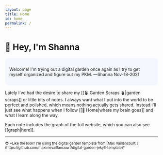 ```yaml
---
layout: page
title: Home
id: home
permalink: /
---
```


# 👋 Hey, I'm Shanna

<p style="padding: 2em 1em; background: #f5f7ff; border-radius: 12px;">
Welcome! I'm trying out a digital garden once again as I try to get myself organized and figure out my PKM. —Shanna Nov-18-2021
</p>

Lately I've had the desire to share my [[🪴 Garden Scraps 🪴|garden scraps]] or little bits of notes. I always want what I put into the world to be perfect and polished, which means nothing actually gets shared. Instead I'll just see what happens when I follow [[🏡 Home|where my brain goes]] and what I learn along the way.
<br>

Each note includes the graph of the full website, which you can also see [[graph|here]].
<br>

<hr>
<small>
😎 *Like the look? I'm using the digital garden template from [Max Vaillancourt.](https://github.com/maximevaillancourt/digital-garden-jekyll-template)*
</small>

<style>
  .wrapper {
    max-width: 46em;
  }
</style>
